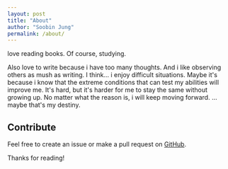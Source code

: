 ```yaml
---
layout: post
title: "About"
author: "Soobin Jung"
permalink: /about/
---
```


love reading books. Of course, studying. 

Also love to write because i have too many thoughts. And i like observing others as mush as writing. 
I think... i enjoy difficult situations. Maybe it's because i know that the extreme conditions that can test my abilities will improve me. It's hard, but it's harder for me to stay the same without growing up. No matter what the reason is, i will keep moving forward. ... maybe that's my destiny.




## Contribute
Feel free to create an issue or make a pull request on [GitHub](https://github.com/SoobinJung1013).

Thanks for reading!
